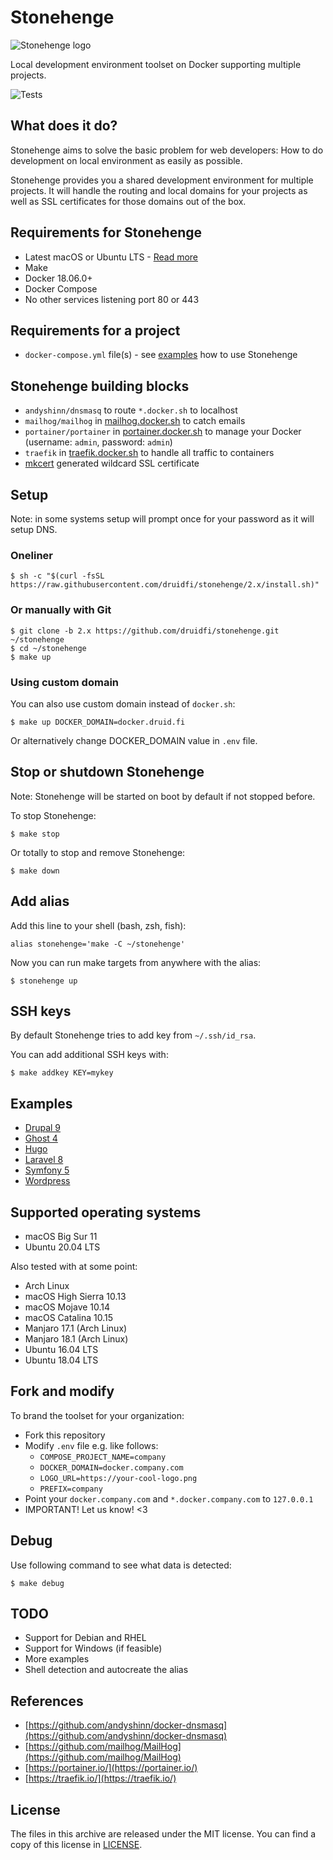 # Stonehenge

![Stonehenge logo](logos/stonehenge_logo_wide.svg)

Local development environment toolset on Docker supporting multiple projects.

![Tests](https://github.com/druidfi/stonehenge/workflows/Tests/badge.svg)

## What does it do?

Stonehenge aims to solve the basic problem for web developers: How to do development on local environment as easily as
possible.

Stonehenge provides you a shared development environment for multiple projects. It will handle the routing and local
domains for your projects as well as SSL certificates for those domains out of the box.

## Requirements for Stonehenge

- Latest macOS or Ubuntu LTS - [Read more](#supported-operating-systems)
- Make
- Docker 18.06.0+
- Docker Compose
- No other services listening port 80 or 443

## Requirements for a project

- `docker-compose.yml` file(s) - see [examples](#examples) how to use Stonehenge

## Stonehenge building blocks

- `andyshinn/dnsmasq` to route `*.docker.sh` to localhost
- `mailhog/mailhog` in [mailhog.docker.sh](https://mailhog.docker.sh) to catch emails
- `portainer/portainer` in [portainer.docker.sh](https://portainer.docker.sh) to manage your Docker (username: `admin`, password: `admin`)
- `traefik` in [traefik.docker.sh](https://traefik.docker.sh) to handle all traffic to containers
- [mkcert](https://github.com/FiloSottile/mkcert) generated wildcard SSL certificate

## Setup

Note: in some systems setup will prompt once for your password as it will setup DNS.

### Oneliner

```
$ sh -c "$(curl -fsSL https://raw.githubusercontent.com/druidfi/stonehenge/2.x/install.sh)"
```

### Or manually with Git

```
$ git clone -b 2.x https://github.com/druidfi/stonehenge.git ~/stonehenge
$ cd ~/stonehenge
$ make up
```

### Using custom domain

You can also use custom domain instead of `docker.sh`:

```
$ make up DOCKER_DOMAIN=docker.druid.fi
```

Or alternatively change DOCKER_DOMAIN value in `.env` file.

## Stop or shutdown Stonehenge

Note: Stonehenge will be started on boot by default if not stopped before.

To stop Stonehenge:

```
$ make stop
```

Or totally to stop and remove Stonehenge:

```
$ make down
```

## Add alias

Add this line to your shell (bash, zsh, fish):

```
alias stonehenge='make -C ~/stonehenge'
```

Now you can run make targets from anywhere with the alias:

```
$ stonehenge up
```

## SSH keys

By default Stonehenge tries to add key from `~/.ssh/id_rsa`.

You can add additional SSH keys with:

```
$ make addkey KEY=mykey
```

## Examples

- [Drupal 9](examples/drupal)
- [Ghost 4](examples/ghost)
- [Hugo](examples/hugo)
- [Laravel 8](examples/laravel)
- [Symfony 5](examples/symfony)
- [Wordpress](examples/wordpress)

## Supported operating systems

- macOS Big Sur 11
- Ubuntu 20.04 LTS

Also tested with at some point:

- Arch Linux
- macOS High Sierra 10.13
- macOS Mojave 10.14
- macOS Catalina 10.15
- Manjaro 17.1 (Arch Linux)
- Manjaro 18.1 (Arch Linux)
- Ubuntu 16.04 LTS
- Ubuntu 18.04 LTS

## Fork and modify

To brand the toolset for your organization:

- Fork this repository
- Modify `.env` file e.g. like follows:
  - `COMPOSE_PROJECT_NAME=company`
  - `DOCKER_DOMAIN=docker.company.com`
  - `LOGO_URL=https://your-cool-logo.png`
  - `PREFIX=company`
- Point your `docker.company.com` and `*.docker.company.com` to `127.0.0.1`
- IMPORTANT! Let us know! <3

## Debug

Use following command to see what data is detected:

```
$ make debug
```

## TODO

- Support for Debian and RHEL
- Support for Windows (if feasible)
- More examples
- Shell detection and autocreate the alias

## References

- [https://github.com/andyshinn/docker-dnsmasq](https://github.com/andyshinn/docker-dnsmasq)
- [https://github.com/mailhog/MailHog](https://github.com/mailhog/MailHog)
- [https://portainer.io/](https://portainer.io/)
- [https://traefik.io/](https://traefik.io/)

## License

The files in this archive are released under the MIT license. You can find a copy of this license in [LICENSE](LICENSE).
